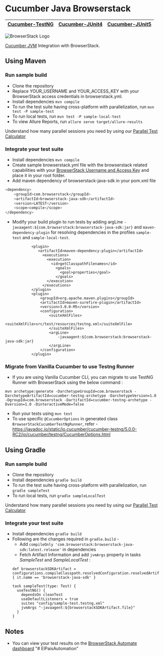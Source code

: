 # Cucumber Java Browserstack 

| [Cucumber-TestNG](https://github.com/browserstack/cucumber-java-browserstack/tree/master) | [Cucumber-JUnit4](https://github.com/browserstack/cucumber-java-browserstack/tree/cucumber-junit4) | [Cucumber-JUnit5](https://github.com/browserstack/cucumber-java-browserstack/tree/cucumber-junit5) |
| ------------------------------------------------------ | ------------------------------------------------- | ------------------------------------------------- |

![BrowserStack Logo](https://d98b8t1nnulk5.cloudfront.net/production/images/layout/logo-header.png?1469004780)

[Cucumber JVM](https://cucumber.io/docs/reference/jvm) Integration with BrowserStack.

## Using Maven

### Run sample build

- Clone the repository
- Replace YOUR_USERNAME and YOUR_ACCESS_KEY with your BrowserStack access credentials in browserstack.yml.
- Install dependencies `mvn compile`
- To run the test suite having cross-platform with parallelization, run `mvn test -P sample-test`
- To run local tests, run `mvn test -P sample-local-test`
- To view Allure Reports, run `allure serve target/allure-results`

Understand how many parallel sessions you need by using our [Parallel Test Calculator](https://www.browserstack.com/automate/parallel-calculator?ref=github)

### Integrate your test suite

* Install dependencies `mvn compile`
* Create sample browserstack.yml file with the browserstack related capabilities with your [BrowserStack Username and Access Key](https://www.browserstack.com/accounts/settings) and place it in your root folder.
* Add maven dependency of browserstack-java-sdk in your pom.xml file
```sh
<dependency>
    <groupId>com.browserstack</groupId>
    <artifactId>browserstack-java-sdk</artifactId>
    <version>LATEST</version>
    <scope>compile</scope>
</dependency>
```
* Modify your build plugin to run tests by adding argLine `-javaagent:${com.browserstack:browserstack-java-sdk:jar}` and `maven-dependency-plugin` for resolving dependencies in the profiles `sample-test` and `sample-local-test`.
```
            <plugin>
               <artifactId>maven-dependency-plugin</artifactId>
                 <executions>
                   <execution>
                     <id>getClasspathFilenames</id>
                       <goals>
                         <goal>properties</goal>
                       </goals>
                   </execution>
                 </executions>
            </plugin>
            <plugin>
                <groupId>org.apache.maven.plugins</groupId>
                <artifactId>maven-surefire-plugin</artifactId>
                <version>3.0.0-M5</version>
                <configuration>
                    <suiteXmlFiles>
                        <suiteXmlFile>src/test/resources/testng.xml</suiteXmlFile>
                    </suiteXmlFiles>
                    <argLine>
                        -javaagent:${com.browserstack:browserstack-java-sdk:jar}
                    </argLine>
                </configuration>
            </plugin>
```

### Migrate from Vanilla Cucumber to use Testng Runner 
* If you are using Vanilla Cucumber CLI, you can migrate to use TestNG Runner with BrowserStack using the below command :
```
mvn archetype:generate -DarchetypeGroupId=com.browserstack -DarchetypeArtifactId=cucumber-testng-archetype -DarchetypeVersion=1.0 -DgroupId=com.browserstack -DartifactId=cucumber-testng-archetype -Dversion=1.0 -DinteractiveMode=false
```
* Run your tests using `mvn test`
* To use specific `@CucumberOptions` in generated class `BrowserStackCucumberTestNgRunner`, refer - https://javadoc.io/static/io.cucumber/cucumber-testng/5.0.0-RC2/io/cucumber/testng/CucumberOptions.html

## Using Gradle

### Run sample build

- Clone the repository
- Install dependencies `gradle build`
- To run the test suite having cross-platform with parallelization, run `gradle sampleTest`
- To run local tests, run `gradle sampleLocalTest`

Understand how many parallel sessions you need by using our [Parallel Test Calculator](https://www.browserstack.com/automate/parallel-calculator?ref=github)

### Integrate your test suite

* Install dependencies `gradle build`
* Following are the changes required in `gradle.build` -
    * Add `compileOnly 'com.browserstack:browserstack-java-sdk:latest.release'` in dependencies
    * Fetch Artifact Information and add `jvmArgs` property in tasks *SampleTest* and *SampleLocalTest* :
  ```
  def browserstackSDKArtifact = configurations.compileClasspath.resolvedConfiguration.resolvedArtifacts.find { it.name == 'browserstack-java-sdk' }
  
  task sampleTest(type: Test) {
    useTestNG() {
      dependsOn cleanTest
      useDefaultListeners = true
      suites "config/sample-test.testng.xml"
      jvmArgs "-javaagent:${browserstackSDKArtifact.file}"
    }
  }
  ```

## Notes
* You can view your test results on the [BrowserStack Automate dashboard](https://www.browserstack.com/automate)
"# ElPaisAutomation" 
